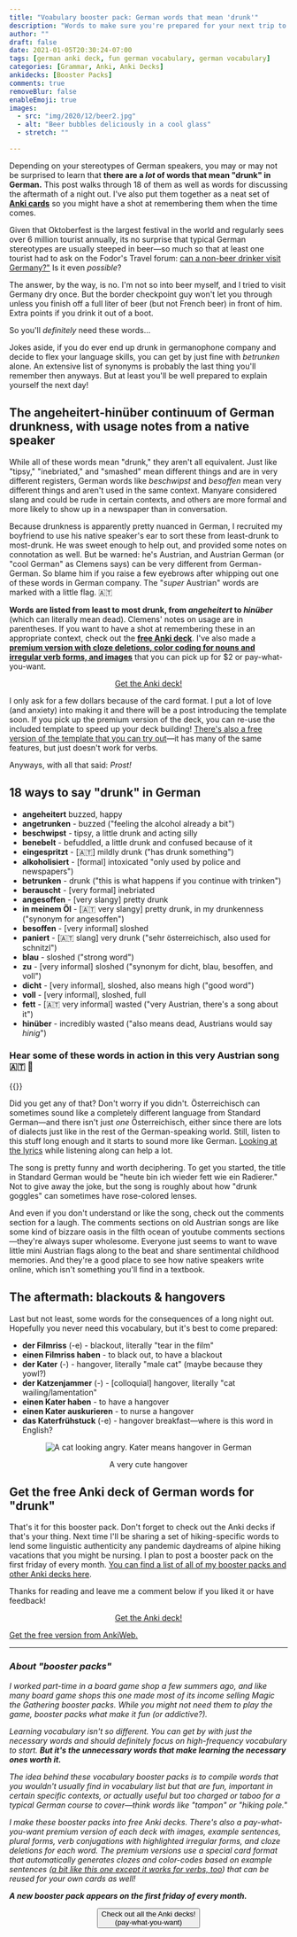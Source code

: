 ```yaml
---
title: "Voabulary booster pack: German words that mean 'drunk'"
description: "Words to make sure you're prepared for your next trip to a Biergarten, with an Anki deck and a funny song to help you remember them—even after a few drinks"
author: ""
draft: false
date: 2021-01-05T20:30:24-07:00
tags: [german anki deck, fun german vocabulary, german vocabulary]
categories: [Grammar, Anki, Anki Decks]
ankidecks: [Booster Packs]
comments: true
removeBlur: false
enableEmoji: true
images:
  - src: "img/2020/12/beer2.jpg"
  - alt: "Beer bubbles deliciously in a cool glass"
  - stretch: ""

---
```


Depending on your stereotypes of German speakers, you may or may not be surprised to learn that **there are a *lot* of words that mean "drunk" in German.** This post walks through 18 of them as well as words for discussing the aftermath of a night out. I've also put them together as a neat set of [**Anki cards**](https://gumroad.com/monoglotanxiety) so you might have a shot at remembering them when the time comes.

Given that Oktoberfest is the largest festival in the world and regularly sees over 6 million tourist annually, its no surprise that typical German stereotypes are usually steeped in beer—so much so that at least one tourist had to ask on the Fodor's Travel forum: [can a non-beer drinker visit Germany?"](https://www.fodors.com/community/europe/can-a-non-beer-drinker-visit-germany-207858/) Is it even *possible*? 

The answer, by the way, is no. I'm not so into beer myself, and I tried to visit Germany dry once. But the border checkpoint guy won't let you through unless you finish off a full liter of beer (but not French beer) in front of him. Extra points if you drink it out of a boot. 

So you'll *definitely* need these words…

Jokes aside, if you do ever end up drunk in germanophone company and decide to flex your language skills, you can get by just fine with *betrunken* alone. An extensive list of synonyms is probably the last thing you'll remember then anyways. But at least you'll be well prepared to explain yourself the next day!

## The angeheitert-hinüber continuum of German drunkness, with usage notes from a native speaker

While all of these words mean "drunk," they aren't all equivalent. Just like "tipsy," "inebriated," and "smashed" mean different things and are in very different registers, German words like *beschwipst* and *besoffen* mean very different things and aren't used in the same context. Manyare considered slang and could be rude in certain contexts, and others are more formal and more likely to show up in a newspaper than in conversation.

Because drunkness is apparently pretty nuanced in German, I recruited my boyfriend to use his native speaker's ear to sort these from least-drunk to most-drunk. He was sweet enough to help out, and provided some notes on connotation as well. But be warned: he's Austrian, and Austrian German (or "cool German" as Clemens says) can be very different from German-German. So blame him if you raise a few eyebrows after whipping out one of these words in German company. The "*super* Austrian" words are marked with a little flag. :austria:

**Words are listed from least to most drunk, from *angeheitert* to *hinüber*** (which can literally mean dead). Clemens' notes on usage are in parentheses. If you want to have a shot at remembering these in an appropriate context, check out the [**free Anki deck**](https://ankiweb.net/shared/info/1289381375). I've also made a [**premium version with cloze deletions, color coding for nouns and irregular verb forms, and images**](https://gum.co/ZsrPr) that you can pick up for $2 or pay-what-you-want.

<center>

<script src="https://gumroad.com/js/gumroad.js"></script>
<a class="gumroad-button" href="https://gum.co/ZsrPr">Get the Anki deck!</a>

</center>

I only ask for a few dollars because of the card format. I put a lot of love (and anxiety) into making it and there will be a post introducing the template soon. If you pick up the premium version of the deck, you can re-use the included template to speed up your deck building! [There's also a free version of the template that you can try out](https://www.monoglotanxiety.com/blog/anki-format-for-german-that-automatically-generates-cloze-deletions-and-color-codes-nouns/)—it has many of the same features, but just doesn't work for verbs.

Anyways, with all that said: *Prost!*

## 18 ways to say "drunk" in German



* **angeheitert** buzzed, happy
* **angetrunken** - buzzed ("feeling the alcohol already a bit")
* **beschwipst** - tipsy, a little drunk and acting silly 
* **benebelt** - befuddled, a little drunk and confused because of it
* **eingespritzt** - [:austria:] mildly drunk ("has drunk something")
* **alkoholisiert** - [formal] intoxicated "only used by police and newspapers")
* **betrunken** - drunk ("this is what happens if you continue with trinken")
* **berauscht** - [very formal] inebriated
* **angesoffen** - [very slangy] pretty drunk
* **in meinem Öl** - [:austria: very slangy] pretty drunk, in my drunkenness ("synonym for angesoffen")
* **besoffen** - [very informal] sloshed
* **paniert** - [:austria: slang] very drunk ("sehr österreichisch, also used for schnitzl")
* **blau** - sloshed ("strong word")
* **zu** - [very informal] sloshed ("synonym for dicht, blau, besoffen, and voll")
* **dicht** - [very informal], sloshed, also means high ("good word")
* **voll** - [very informal],  sloshed, full
* **fett** - [:austria: very informal] wasted ("very Austrian, there's a song about it")
* **hinüber** - incredibly wasted ("also means dead, Austrians would say *hinig*")

### Hear some of these words in action in this very Austrian song :austria: :beers:

{{<youtube JXv8jITG-OQ>}}

Did you get any of that? Don't worry if you didn't. Österreichisch can sometimes sound like a completely different language from Standard German—and there isn't just *one* Österreichisch, either since there are lots of dialects just like in the rest of the German-speaking world. Still, listen to this stuff long enough and it starts to sound more like German. [Looking at the lyrics](https://www.songtexte.com/songtext/wolfgang-ambros/heut-bin-i-wieder-fett-wie-ein-radierer-3b99a8cc.html) while listening along can help a lot.

The song is pretty funny and worth deciphering. To get you started, the title in Standard German would be "heute bin ich wieder fett wie ein Radierer." Not to give away the joke, but the song is roughly about how  "drunk goggles" can sometimes have rose-colored lenses.

And even if you don't understand or like the song, check out the comments section for a laugh. The comments sections on old Austrian songs are like some kind of bizzare oasis in the filth ocean of youtube comments sections—they're always super wholesome. Everyone just seems to want to wave little mini Austrian flags along to the beat and share sentimental childhood memories. And they're a good place to see how native speakers write online, which isn't something you'll find in a textbook.

## The aftermath: blackouts & hangovers

Last but not least, some words for the consequences of a long night out. Hopefully you never need this vocabulary, but it's best to come prepared: 

* **der Filmriss** (-e) - blackout, literally "tear in the film"
* **einen Filmriss haben** - to black out, to have a blackout
* **der Kater** (-) - hangover, literally "male cat" (maybe because they yowl?)
* **der Katzenjammer** (-) - [colloquial] hangover, literally "cat wailing/lamentation"
* **einen Kater haben** - to have a hangover
* **einen Kater auskurieren** - to nurse a hangover
* **das Katerfrühstuck** (-e) - hangover breakfast—where is this word in English?

<center>

![A cat looking angry. Kater means hangover in German](/img/2021/1/angrycat.jpg)

A very cute hangover

</center>

## Get the free Anki deck of German words for "drunk"

That's it for this booster pack. Don't forget to check out the Anki decks if that's your thing. Next time I'll be sharing a set of hiking-specific words to lend some linguistic authenticity any pandemic daydreams of alpine hiking vacations that you might be nursing. I plan to post a booster pack on the first friday of every month. [You can find a list of all of my booster packs and other Anki decks here](/ankidecks/).

Thanks for reading and leave me a comment below if you liked it or have feedback!

<center>

<script src="https://gumroad.com/js/gumroad.js"></script>

<a class="gumroad-button" href="https://gum.co/ZsrPr">Get the Anki deck!</a>

</center>

[Get the free version from AnkiWeb.](https://ankiweb.net/shared/info/1289381375)

<hr>

### *About "booster packs"*

*I worked part-time in a board game shop a few summers ago, and like many board game shops this one made most of its income selling Magic the Gathering booster packs. While you might not need them to play the game, booster packs what make it fun (or addictive?).* 

*Learning vocabulary isn't so different. You can get by with just the necessary words and should definitely focus on high-frequency vocabulary to start. **But it's the unnecessary words that make learning the necessary ones worth it.*** 

*The idea behind these vocabulary booster packs is to compile words that you wouldn't usually find in vocabulary list but that are fun, important in certain specific contexts, or actually useful but too charged or taboo for a typical German course to cover—think words like "tampon" or "hiking pole."*

*I make these booster packs into free Anki decks. There's also a pay-what-you-want premium version of each deck with images,  example sentences, plural forms, verb conjugations with highlighted irregular forms, and cloze deletions for each word. The premium versions use a special card format that automatically generates clozes and color-codes based on example sentences ([a bit like this one except it works for verbs, too](http://localhost:1313/blog/anki-format-for-german-that-automatically-generates-cloze-deletions-and-color-codes-nouns/)) that can be reused for your own cards as well!* 

***A new booster pack appears on the first friday of every month.***

<center><button  onclick ="https://gumroad.com/monoglotanxiety">Check out all the Anki decks!<br> (pay-what-you-want)</button></center>